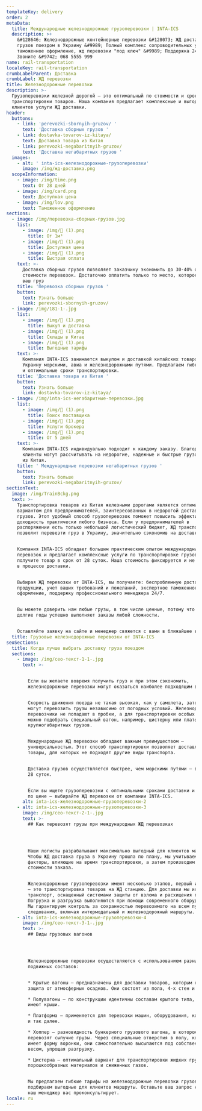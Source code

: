 ```yaml
---
templateKey: delivery
order: 2
metaData:
  title: Международные железнодорожные грузоперевозки | INTA-ICS
  description: >+
    &#128646; Железнодорожные контейнерные перевозки &#128073; ЖД доставка
    грузов поездом в Украину &#9989; Полный комплекс сопроводительных услуг,
    таможенное оформление, жд перевозки "под ключ" &#9989; Поддержка 24/7 -
    Звоните &#9742; 068 5555 999
name: rail-transportation
localeKey: rail-transportation
crumbLabelParent: Доставка
crumbLabel: ЖД перевозки
title: Железнодорожные перевозки
description: >-
  Грузоперевозки железной дорогой — это оптимальный по стоимости и срокам способ
  транспортировки товаров. Наша компания предлагает комплексные и выгодные для
  клиентов услуги ЖД доставки.
header:
  buttons:
    - link: 'perevozki-sbornyih-gruzov/ '
      text: 'Доставка сборных грузов '
    - link: dostavka-tovarov-iz-kitaya/
      text: Доставка товара из Китая
    - link: perevozki-negabaritnyih-gruzov/
      text: 'Доставка негабаритных грузов '
  images:
    - alt: ' inta-ics-железнодорожные-грузоперевозки'
      image: /img/жд-доставка.png
  scopeInformation:
    - image: /img/time.png
      text: От 28 дней
    - image: /img/card.png
      text: Доступная цена
    - image: /img/lov.png
      text: Таможенное оформление
sections:
  - image: /img/перевозка-сборных-грузов.jpg
    list:
      - image: /img/ (1).png
        title: От 1м³
      - image: /img/ (1).png
        title: Доступная цена
      - image: /img/ (1).png
        title: Быстрая оплата
    text: >-
      Доставка сборных грузов позволяет заказчику экономить до 30-40% от общей
      стоимости перевозок. Достаточно оплатить только то место, которое занимает
      ваш груз
    title: 'Перевозка сборных грузов '
    button:
      text: Узнать больше
      link: perevozki-sbornyih-gruzov/
  - image: /img/181-1-.jpg
    list:
      - image: /img/ (1).png
        title: Выкуп и доставка
      - image: /img/ (1).png
        title: Склады в Китае
      - image: /img/ (1).png
        title: Выгодные тарифы
    text: >-
      Компания INTA-ICS занимается выкупом и доставкой китайских товаров в
      Украину морскими, авиа и железнодорожными путями. Предлагаем гибкие тарифы
      и оптимальные сроки транспортировки.
    title: 'Доставка товара из Китая '
    button:
      text: Узнать больше
      link: dostavka-tovarov-iz-kitaya/
  - image: /img/inta-ics-негабаритные-перевозки.jpg
    list:
      - image: /img/ (1).png
        title: Поиск поставщика
      - image: /img/ (1).png
        title: Услуги брокера
      - image: /img/ (1).png
        title: От 5 дней
    text: >-
      Компания INTA-ICS индивидуально подходит к каждому заказу. Благодаря этому
      клиенты могут рассчитывать на недорогие, надежные и быстрые грузоперевозки
      из Китая.
    title: ' Международные перевозки негабаритных грузов '
    button:
      text: Узнать больше
      link: perevozki-negabaritnyih-gruzov/
sectionText:
  image: /img/TrainBckg.png
  text: >-
    Транспортировка товаров из Китая железными дорогами является оптимальным
    вариантом для предпринимателей, заинтересованных в недорогой доставке
    грузов. Этот удобный способ грузоперевозок поможет повысить эффективность и
    доходность практически любого бизнеса. Если у предпринимателей в
    распоряжении есть только небольшой логистический бюджет, ЖД транспортировка
    позволит перевезти груз в Украину, значительно сэкономив на доставке.


    Компания INTA-ICS обладает большим практическим опытом международных
    перевозок и предлагает комплексные услуги по транспортировке грузов. Вы
    получите товар в срок от 28 суток. Наша стоимость фиксируется и не меняется
    в процессе доставки.


    Выбирая ЖД перевозки от INTA-ICS, вы получаете: беспроблемную доставку
    продукции, учет ваших требований и пожеланий, экспертное таможенное
    оформление, поддержку профессионального менеджера 24/7.


    Вы можете доверить нам любые грузы, в том числе ценные, потому что INTA-ICS
    долгие годы успешно выполняет заказы любой сложности.


    Оставляйте заявку на сайте и менеджер свяжется с вами в ближайшее время.
  title: Грузовые железнодорожные перевозки от INTA-ICS
seoSections:
  title: Когда лучше выбрать доставку груза поездом
  sections:
    - image: /img/сео-текст-1-1-.jpg
      text: >-


        Если вы желаете вовремя получить груз и при этом сэкономить,
        железнодорожные перевозки могут оказаться наиболее подходящим вариантом.


        Скорость движения поезда не такая высокая, как у самолета, зато поезда
        могут перевозить грузы независимо от погодных условий. Железнодорожные
        перевозчики не попадают в пробки, а для транспортировки особых товаров
        можно подобрать специальный вагон, например, цистерну или платформу для
        крупногабаритных грузов.


        Международные ЖД перевозки обладают важным преимуществом —
        универсальностью. Этот способ транспортировки позволяет доставлять
        товары, для которых не подходят другие виды транспорта.


        Доставка грузов осуществляется быстрее, чем морскими путями — в срок от
        28 суток.


        Если вы ищете грузоперевозки с оптимальными сроками доставки и доступные
        по цене — выбирайте ЖД перевозки от компании INTA-ICS.
      alt: inta-ics-железнодорожные-грузоперевозки-2
    - alt: inta-ics-железнодорожные-грузоперевозки-3
      image: /img/сео-текст-2-1-.jpg
      text: >-
        ## Как перевозят грузы при международных ЖД перевозках




        Наши логисты разрабатывают максимально выгодный для клиентов маршрут.
        Чтобы ЖД доставка груза в Украину прошла по плану, мы учитываем все
        факторы, влияющие на время транспортировки, а затем производим расчет
        стоимости заказа.


        Железнодорожные грузоперевозки имеют несколько этапов, первый из которых
        — это транспортировка товаров на ЖД станцию. Для доставки мы используем
        транспорт, оснащенный системами защиты от взлома и расхищения груза.
        Погрузка и разгрузка выполняются при помощи современного оборудования.
        Мы гарантируем контроль за сохранностью перевозимого на всем пути его
        следования, включая интермодальный и железнодорожный маршруты.
    - alt: inta-ics-железнодорожные-грузоперевозки-4
      image: /img/сео-текст-3-1-.jpg
      text: >-
        ## Виды грузовых вагонов




        Железнодорожные перевозки осуществляются с использованием разных
        подвижных составов:


        * Крытые вагоны — предназначены для доставки товаров, которым нужна
        защита от атмосферных осадков. Они состоят из пола, 4-х стен и крыши.

        * Полувагоны — по конструкции идентичны составам крытого типа, но не
        имеют крыши.

        * Платформа — применяется для перевозки машин, оборудования, контейнеров
        и так далее.

        * Хоппер — разновидность бункерного грузового вагона, в котором
        перевозят сыпучие грузы. Через специальные отверстия в полу, который
        имеет форму воронки, они самостоятельно высыпаются под собственным
        весом, упрощая разгрузку.

        * Цистерна — оптимальный вариант для транспортировки жидких грузов,
        порошкообразных материалов и сжиженных газов.


        Мы предлагаем гибкие тарифы на железнодорожные перевозки грузов и
        подбираем выгодные для клиентов маршруты. Оставьте ваш запрос на сайте и
        наш менеджер вас проконсультирует.
locale: ru
---
```

